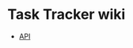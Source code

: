 # Task Tracker wiki

- [API](https://github.com/progwards-tasktracker/tasktracker/tree/master/wiki/api)
